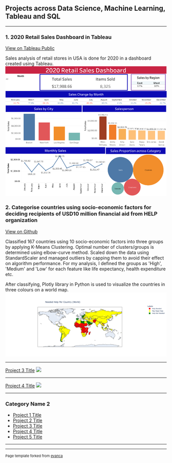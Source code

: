 ## Projects across Data Science, Machine Learning, Tableau and SQL

---
### 1. 2020 Retail Sales Dashboard in Tableau
[View on Tableau Public](https://public.tableau.com/views/2020RetailSalesDashboard/2020RetailSalesDashboard?:language=en-GB&:display_count=n&:origin=viz_share_link)

Sales analysis of retail stores in USA is done for 2020 in a dashboard created using Tableau.
<img src="images/2020 Retail Sales Dashboard.png?raw=true"/>


### 2. Categorise countries using socio-economic factors for deciding recipients of USD10 million financial aid from HELP organization
[View on Github](/https://github.com/vatsalmandalia/Country-Data-Kmeans-Clustering.git)

Classified 167 countries using 10 socio-economic factors into three groups by applying K-Means Clustering. Optimal number of clusters/groups is determined using elbow-curve method. Scaled down the data using StandardScaler and managed outliers by capping them to avoid their effect on algorithm performance. For my analysis, I defined the groups as 'High', 'Medium' and 'Low' for each feature like life expectancy, health expenditure etc.

After classifying, Plotly library in Python is used to visualize the countries in three colours on a world map.
<img src="images/Categorized_Countries_World_Map.png?raw=true"/>

---
[Project 3 Title](/pdf/sample_presentation.pdf)
<img src="images/dummy_thumbnail.jpg?raw=true"/>

---
[Project 4 Title](http://example.com/)
<img src="images/dummy_thumbnail.jpg?raw=true"/>

---

### Category Name 2

- [Project 1 Title](http://example.com/)
- [Project 2 Title](http://example.com/)
- [Project 3 Title](http://example.com/)
- [Project 4 Title](http://example.com/)
- [Project 5 Title](http://example.com/)

---




---
<p style="font-size:11px">Page template forked from <a href="https://github.com/evanca/quick-portfolio">evanca</a></p>
<!-- Remove above link if you don't want to attibute -->
